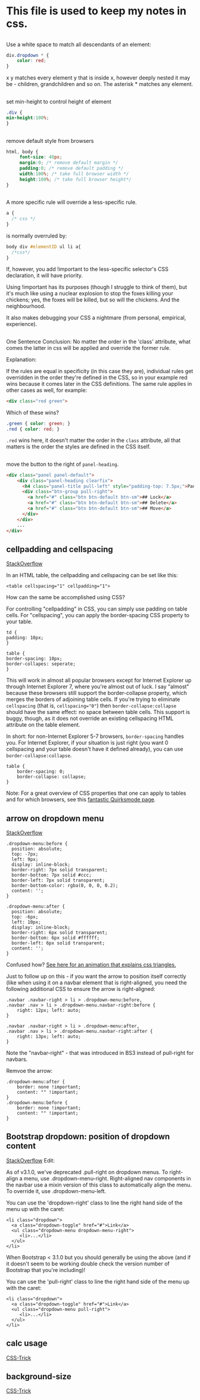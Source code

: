# This file is used to keep my notes in css.
## 
Use a white space to match all descendants of an element:
```css
div.dropdown * {
    color: red;
}
```
x y matches every element y that is inside x, however deeply nested it may be - children, grandchildren and so on.
The asterisk * matches any element.


## 
set min-height to control height of element
```css
.div {
min-height:100%;
}
```


## 
remove default style from browsers
```css
html, body {
     font-size: 40px;      
     margin:0; /* remove default margin */
     padding:0; /* remove default padding */
     width:100%; /* take full browser width */
     height:100%; /* take full browser height*/
}
```


## 
A more specific rule will override a less-specific rule.
```css
a {
  /* css */
}
```
is normally overruled by:
```css
body div #elementID ul li a{
  /*css*/
}
```
If, however, you add !important to the less-specific selector's CSS declaration, it will have priority.

Using !important has its purposes (though I struggle to think of them), but it's much like using a nuclear explosion to stop the foxes killing your chickens; yes, the foxes will be killed, but so will the chickens. And the neighbourhood.

It also makes debugging your CSS a nightmare (from personal, empirical, experience).

##
One Sentence Conclusion: No matter the order in the 'class' attribute, what comes the latter in css will be applied and override the former rule.

Explanation:

If the rules are equal in specificity (in this case they are), individual rules get overridden in the order they're defined in the CSS, so in your example red wins because it comes later in the CSS definitions. The same rule applies in other cases as well, for example:
```html
<div class="red green">
```
Which of these wins?
```css
.green { color: green; }
.red { color: red; }
```
`.red` wins here, it doesn't matter the order in the `class` attribute, all that matters is the order the styles are defined in the CSS itself.

##

move the button to the right of `panel-heading`.
```html
<div class="panel panel-default">
    <div class="panel-heading clearfix">
      <h4 class="panel-title pull-left" style="padding-top: 7.5px;">Panel header</h4>
      <div class="btn-group pull-right">
        <a href="#" class="btn btn-default btn-sm">## Lock</a>
        <a href="#" class="btn btn-default btn-sm">## Delete</a>
        <a href="#" class="btn btn-default btn-sm">## Move</a>
      </div>
    </div>
    ...
</div>
```
## cellpadding and cellspacing

[StackOverflow](https://stackoverflow.com/questions/339923/set-cellpadding-and-cellspacing-in-css)

In an HTML table, the cellpadding and cellspacing can be set like this:
```
<table cellspacing="1" cellpadding="1">
```
How can the same be accomplished using CSS?
    
    
For controlling "cellpadding" in CSS, you can simply use padding on table cells.
For "cellspacing", you can apply the border-spacing CSS property to your table.
```
td {
padding: 10px;
}

table {
border-spacing: 10px;
border-collapes: seperate;
}
```

This will work in almost all popular browsers except for Internet Explorer up through Internet Explorer 7, where you're almost out of luck. I say "almost" because these browsers still support the border-collapse property, which merges the borders of adjoining table cells. If you're trying to eliminate `cellspacing` (that is, `cellspacing="0"`) then `border-collapse:collapse` should have the same effect: no space between table cells. This support is buggy, though, as it does not override an existing cellspacing HTML attribute on the table element.

In short: for non-Internet Explorer 5-7 browsers, `border-spacing` handles you. For Internet Explorer, if your situation is just right (you want 0 cellspacing and your table doesn't have it defined already), you can use `border-collapse:collapse`.
```
table { 
    border-spacing: 0;
    border-collapse: collapse;
}
```
Note: For a great overview of CSS properties that one can apply to tables and for which browsers, see this [fantastic Quirksmode page](https://quirksmode.org/css/css2/tables.html).

## arrow on dropdown menu

[StackOverflow](https://stackoverflow.com/questions/19983995/bootstrap-3-arrow-on-dropdown-menu)

```
.dropdown-menu:before {
  position: absolute;
  top: -7px;
  left: 9px;
  display: inline-block;
  border-right: 7px solid transparent;
  border-bottom: 7px solid #ccc;
  border-left: 7px solid transparent;
  border-bottom-color: rgba(0, 0, 0, 0.2);
  content: '';
}

.dropdown-menu:after {
  position: absolute;
  top: -6px;
  left: 10px;
  display: inline-block;
  border-right: 6px solid transparent;
  border-bottom: 6px solid #ffffff;
  border-left: 6px solid transparent;
  content: '';
}
```
Confused how? [See here for an animation that explains css triangles.](https://codepen.io/chriscoyier/pen/lotjh)

Just to follow up on this - if you want the arrow to position itself correctly (like when using it on a navbar element that is right-aligned, you need the following additional CSS to ensure the arrow is right-aligned:
```
.navbar .navbar-right > li > .dropdown-menu:before,
.navbar .nav > li > .dropdown-menu.navbar-right:before {
    right: 12px; left: auto;
}

.navbar .navbar-right > li > .dropdown-menu:after,
.navbar .nav > li > .dropdown-menu.navbar-right:after {
    right: 13px; left: auto;
}
```
Note the "navbar-right" - that was introduced in BS3 instead of pull-right for navbars.

Remvoe the arrow:
```
.dropdown-menu:after {
    border: none !important;
    content: "" !important;
}
.dropdown-menu:before {
    border: none !important;
    content: "" !important;
}
```

## Bootstrap dropdown: position of dropdown content
[StackOverflow](https://stackoverflow.com/questions/17904862/bootstrap-dropdown-positioning-of-dropdown-content)
Edit:

As of v3.1.0, we've deprecated .pull-right on dropdown menus. To right-align a menu, use .dropdown-menu-right. Right-aligned nav components in the navbar use a mixin version of this class to automatically align the menu. To override it, use .dropdown-menu-left.

You can use the 'dropdown-right' class to line the right hand side of the menu up with the caret:
```
<li class="dropdown">
  <a class="dropdown-toggle" href="#">Link</a>
  <ul class="dropdown-menu dropdown-menu-right">
     <li>...</li>
  </ul>
</li>
```
When Bootstrap < 3.1.0 but you should generally be using the above (and if it doesn't seem to be working double check the version number of Bootstrap that you're including)!

You can use the 'pull-right' class to line the right hand side of the menu up with the caret:
```
<li class="dropdown">
  <a class="dropdown-toggle" href="#">Link</a>
  <ul class="dropdown-menu pull-right">
     <li>...</li>
  </ul>
</li>
```

## calc usage

[CSS-Trick](https://css-tricks.com/a-couple-of-use-cases-for-calc/#article-header-id-1)

## background-size
[CSS-Trick](https://css-tricks.com/almanac/properties/b/background-size/)
